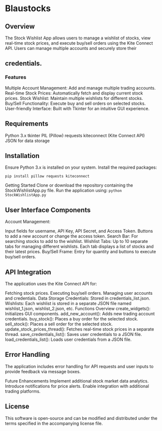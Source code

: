 # **Blaustocks**

## Overview

The Stock Wishlist App allows users to manage a wishlist of stocks, view real-time stock prices, and execute buy/sell orders using the Kite Connect API. Users can manage multiple accounts and securely store their 

## credentials.

### Features

Multiple Account Management: Add and manage multiple trading accounts.
Real-time Stock Prices: Automatically fetch and display current stock prices.
Stock Wishlist: Maintain multiple wishlists for different stocks.
Buy/Sell Functionality: Execute buy and sell orders on selected stocks.
User-friendly Interface: Built with Tkinter for an intuitive GUI experience.

## Requirements

Python 3.x
tkinter
PIL (Pillow)
requests
kiteconnect (Kite Connect API)
JSON for data storage

## Installation

Ensure Python 3.x is installed on your system.
Install the required packages:

```pip install pillow requests kiteconnect```

Getting Started
Clone or download the repository containing the StockWishlistApp.py file.
Run the application using:
```python StockWishlistApp.py```

## User Interface Components

Account Management:

Input fields for username, API Key, API Secret, and Access Token.
Buttons to add a new account or change the access token.
Search Bar: For searching stocks to add to the wishlist.
Wishlist Tabs: Up to 10 separate tabs for managing different wishlists. Each tab displays a list of stocks and their latest prices.
Buy/Sell Frame: Entry for quantity and buttons to execute buy/sell orders.

## API Integration
The application uses the Kite Connect API for:

Fetching stock prices.
Executing buy/sell orders.
Managing user accounts and credentials.
Data Storage
Credentials: Stored in credentials_list.json.
Wishlists: Each wishlist is stored in a separate JSON file named wishlist_1.json, wishlist_2.json, etc.
Functions Overview
create_widgets(): Initializes GUI components.
add_new_account(): Adds new trading account credentials.
buy_stock(): Places a buy order for the selected stock.
sell_stock(): Places a sell order for the selected stock.
update_stock_prices_thread(): Fetches real-time stock prices in a separate thread.
save_credentials_list(): Saves user credentials to a JSON file.
load_credentials_list(): Loads user credentials from a JSON file.

## Error Handling
The application includes error handling for API requests and user inputs to provide feedback via message boxes.

Future Enhancements
Implement additional stock market data analytics.
Introduce notifications for price alerts.
Enable integration with additional trading platforms.
## License
This software is open-source and can be modified and distributed under the terms specified in the accompanying license file.
